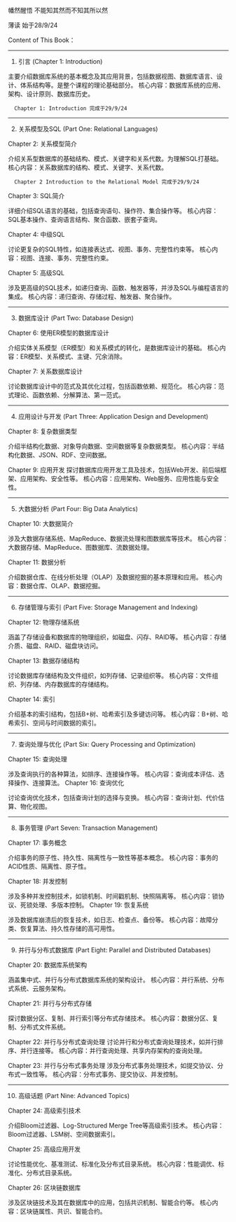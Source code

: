 幡然醒悟  不能知其然而不知其所以然

薄读 始于28/9/24   

Content of This Book：


---
1. 引言 (Chapter 1: Introduction)

主要介绍数据库系统的基本概念及其应用背景，包括数据视图、数据库语言、设计、体系结构等。是整个课程的理论基础部分。
核心内容：数据库系统的应用、架构、设计原则、数据库历史。

      Chapter 1: Introduction 完成于29/9/24


---
2. 关系模型及SQL (Part One: Relational Languages)

Chapter 2: 关系模型简介

介绍关系型数据库的基础结构、模式、关键字和关系代数。为理解SQL打基础。
核心内容：关系数据库的结构、模式、关键字、关系代数。

      Chapter 2 Introduction to the Relational Model 完成于29/9/24

Chapter 3: SQL简介

详细介绍SQL语言的基础，包括查询语句、操作符、集合操作等。
核心内容：SQL基本操作、查询语言结构、聚合函数、嵌套子查询。

Chapter 4: 中级SQL

讨论更复杂的SQL特性，如连接表达式、视图、事务、完整性约束等。
核心内容：视图、连接、事务、完整性约束。

Chapter 5: 高级SQL

涉及更高级的SQL技术，如递归查询、函数、触发器等，并涉及SQL与编程语言的集成。
核心内容：递归查询、存储过程、触发器、聚合操作。


---
3. 数据库设计 (Part Two: Database Design)

Chapter 6: 使用ER模型的数据库设计

介绍实体关系模型（ER模型）和关系模式的转化，是数据库设计的基础。
核心内容：ER模型、关系模式、主键、冗余消除。

Chapter 7: 关系数据库设计

讨论数据库设计中的范式及其优化过程，包括函数依赖、规范化。
核心内容：范式理论、函数依赖、分解算法、第一范式。

---
4. 应用设计与开发 (Part Three: Application Design and Development)
   
Chapter 8: 复杂数据类型

介绍半结构化数据、对象导向数据、空间数据等复杂数据类型。
核心内容：半结构化数据、JSON、RDF、空间数据。

Chapter 9: 应用开发
探讨数据库应用开发工具及技术，包括Web开发、前后端框架、应用架构、安全性等。
核心内容：应用架构、Web服务、应用性能与安全性。


---
5. 大数据分析 (Part Four: Big Data Analytics)
   
Chapter 10: 大数据简介

涉及大数据存储系统、MapReduce、数据流处理和图数据库等技术。
核心内容：大数据存储、MapReduce、图数据库、流数据处理。

Chapter 11: 数据分析

介绍数据仓库、在线分析处理（OLAP）及数据挖掘的基本原理和应用。
核心内容：数据仓库、OLAP、数据挖掘。


---
6. 存储管理与索引 (Part Five: Storage Management and Indexing)
   
Chapter 12: 物理存储系统

涵盖了存储设备和数据库的物理组织，如磁盘、闪存、RAID等。
核心内容：存储介质、磁盘、RAID、磁盘块访问。

Chapter 13: 数据存储结构

讨论数据库存储结构及文件组织，如列存储、记录组织等。
核心内容：文件组织、列存储、内存数据库的存储结构。

Chapter 14: 索引

介绍基本的索引结构，包括B+树、哈希索引及多键访问等。
核心内容：B+树、哈希索引、空间与时间数据的索引。


---
7. 查询处理与优化 (Part Six: Query Processing and Optimization)
   
Chapter 15: 查询处理

涉及查询执行的各种算法，如排序、连接操作等。
核心内容：查询成本评估、选择操作、连接算法。
Chapter 16: 查询优化

讨论查询优化技术，包括查询计划的选择与变换。
核心内容：查询计划、代价估算、物化视图。


---
8. 事务管理 (Part Seven: Transaction Management)
   
Chapter 17: 事务概念

介绍事务的原子性、持久性、隔离性与一致性等基本概念。
核心内容：事务的ACID性质、隔离性、原子性。

Chapter 18: 并发控制

涉及多种并发控制技术，如锁机制、时间戳机制、快照隔离等。
核心内容：锁协议、死锁处理、多版本控制。
Chapter 19: 恢复系统

涉及数据库崩溃后的恢复技术，如日志、检查点、备份等。
核心内容：故障分类、恢复算法、持久性存储的高可用性。


---
9. 并行与分布式数据库 (Part Eight: Parallel and Distributed Databases)
    
Chapter 20: 数据库系统架构

涵盖集中式、并行与分布式数据库系统的架构设计。
核心内容：并行系统、分布式系统、云服务架构。

Chapter 21: 并行与分布式存储

探讨数据分区、复制、并行索引等分布式存储技术。
核心内容：数据分区、复制、分布式文件系统。

Chapter 22: 并行与分布式查询处理
讨论并行和分布式查询处理技术，如并行排序、并行连接等。
核心内容：并行查询处理、共享内存架构的查询处理。

Chapter 23: 并行与分布式事务处理
涉及分布式事务处理技术，如提交协议、分布式一致性等。
核心内容：分布式事务、提交协议、并发控制。


---
10. 高级话题 (Part Nine: Advanced Topics)
    
Chapter 24: 高级索引技术

介绍Bloom过滤器、Log-Structured Merge Tree等高级索引技术。
核心内容：Bloom过滤器、LSM树、空间数据索引。

Chapter 25: 高级应用开发

讨论性能优化、基准测试、标准化及分布式目录系统。
核心内容：性能调优、标准化、分布式目录系统。

Chapter 26: 区块链数据库

涉及区块链技术及其在数据库中的应用，包括共识机制、智能合约等。
核心内容：区块链属性、共识、智能合约。






